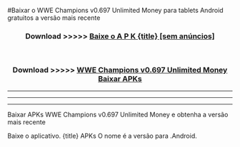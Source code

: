 #Baixar o WWE Champions v0.697 Unlimited Money   para tablets Android gratuitos a versão mais recente


<div align="center">
<h3>Download >>>>> <a href="https://pt-web.web.app/?pt= {title}">Baixe o A P K {title} [sem anúncios]</a></h3><br>

<h3>Download >>>>> <a href="https://pt-web.web.app/?pt= {title}">WWE Champions v0.697 Unlimited Money  Baixar APKs</a></h3>
</div>

----------------------------------------------------------

----------------------------------------------------------

----------------------------------------------------------

Baixar APKs WWE Champions v0.697 Unlimited Money  e obtenha a versão mais recente

Baixe o aplicativo. {title} APKs O nome é a versão para .Android.


